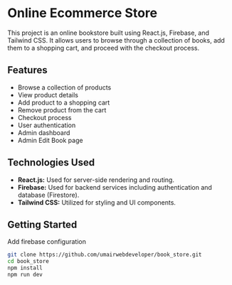 # Online Ecommerce Store

This project is an online bookstore built using React.js, Firebase, and Tailwind CSS. It allows users to browse through a collection of books, add them to a shopping cart, and proceed with the checkout process.

## Features

- Browse a collection of products
- View product details
- Add product to a shopping cart
- Remove product from the cart
- Checkout process
- User authentication
- Admin dashboard
- Admin Edit Book page

## Technologies Used

- **React.js:** Used for server-side rendering and routing.
- **Firebase:** Used for backend services including authentication and database (Firestore).
- **Tailwind CSS:** Utilized for styling and UI components.

## Getting Started
Add firebase configuration
```bash
git clone https://github.com/umairwebdeveloper/book_store.git
cd book_store
npm install
npm run dev
```

